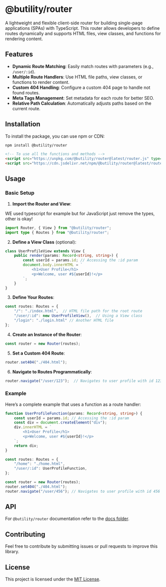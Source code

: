 
# @butility/router

A lightweight and flexible client-side router for building single-page applications (SPAs) with TypeScript. This router allows developers to define routes dynamically and supports HTML files, view classes, and functions for rendering content.

## Features

- **Dynamic Route Matching**: Easily match routes with parameters (e.g., `/user/:id`).
- **Multiple Route Handlers**: Use HTML file paths, view classes, or functions to render content.
- **Custom 404 Handling**: Configure a custom 404 page to handle not found routes.
- **Meta Tags Management**: Set metadata for each route for better SEO.
- **Relative Path Calculation**: Automatically adjusts paths based on the current route.

## Installation

To install the package, you can use npm or CDN:

```bash
npm install @butility/router
```

```html
<!-- To use all the functions and methods -->
<script src="https://unpkg.com/@butility/router@latest/router.js" type="module"></script>
<script src="https://cdn.jsdelivr.net/npm/@butility/router@latest/router.js" type="module"></script>
```


## Usage

### Basic Setup

1. **Import the Router and View**:

WE used typescript for example but for JavaScript just remove the types, other is okay!

```typescript
import Router, { View } from "@butility/router";
import type { Routes } from "@butility/router";
```

2. **Define a View Class** (optional):

```typescript
class UserProfileView extends View {
    public render(params: Record<string, string>) {
        const userId = params.id; // Accessing the :id param
        document.body.innerHTML = `
            <h1>User Profile</h1>
            <p>Welcome, user #${userId}!</p>
        `;
    }
}
```

3. **Define Your Routes**:

```typescript
const routes: Routes = {
    "/": "./index.html",  // HTML file path for the root route
    "/user/:id": new UserProfileView(),  // Using a View class
    "/login": "./login.html" // Another HTML file
};
```

4. **Create an Instance of the Router**:

```typescript
const router = new Router(routes);
```

5. **Set a Custom 404 Route**:

```typescript
router.set404("./404.html");
```

6. **Navigate to Routes Programmatically**:

```typescript
router.navigate("/user/123");  // Navigates to user profile with id 123
```

### Example

Here’s a complete example that uses a function as a route handler:

```typescript
function UserProfileFunction(params: Record<string, string>) {
    const userId = params.id; // Accessing the :id param
    const div = document.createElement("div");
    div.innerHTML = `
        <h1>User Profile</h1>
        <p>Welcome, user #${userId}!</p>
    `;
    return div;
}

const routes: Routes = {
    "/home": "./home.html",
    "/user/:id": UserProfileFunction,
};

const router = new Router(routes);
router.set404("./404.html");
router.navigate("/user/456"); // Navigates to user profile with id 456
```

## API

For `@butility/router` documentation refer to the [docs folder](https://github.com/butility/router/tree/main/docs/api.md).

## Contributing

Feel free to contribute by submitting issues or pull requests to improve this library.

## License

This project is licensed under the [MIT License](LICENSE.md).